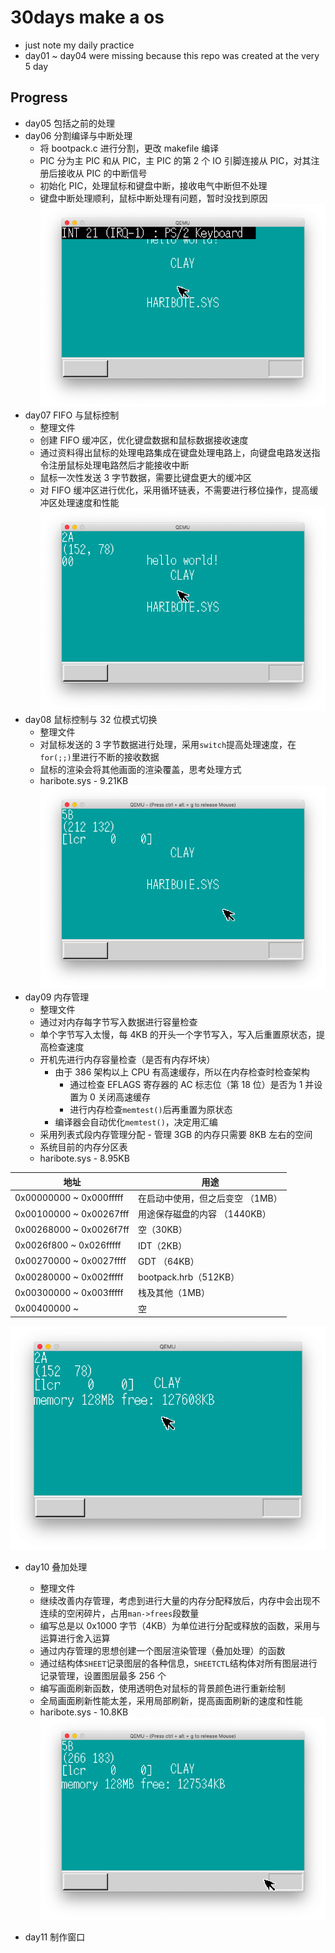 # 30days make a os
- just note my daily practice
- day01 ~ day04 were missing because this repo was created at the very 5 day

## Progress
- day05 包括之前的处理
- day06 分割编译与中断处理
	- 将 bootpack.c 进行分割，更改 makefile 编译
	- PIC 分为主 PIC 和从 PIC，主 PIC 的第 2 个 IO 引脚连接从 PIC，对其注册后接收从 PIC 的中断信号
	- 初始化 PIC，处理鼠标和键盘中断，接收电气中断但不处理
	- 键盘中断处理顺利，鼠标中断处理有问题，暂时没找到原因
![day06](./day06/6.png)
- day07 FIFO 与鼠标控制
	- 整理文件
	- 创建 FIFO 缓冲区，优化键盘数据和鼠标数据接收速度
	- 通过资料得出鼠标的处理电路集成在键盘处理电路上，向键盘电路发送指令注册鼠标处理电路然后才能接收中断
	- 鼠标一次性发送 3 字节数据，需要比键盘更大的缓冲区
	- 对 FIFO 缓冲区进行优化，采用循环链表，不需要进行移位操作，提高缓冲区处理速度和性能
![day07](./day07/7.png)
- day08 鼠标控制与 32 位模式切换
	- 整理文件
	- 对鼠标发送的 3 字节数据进行处理，采用`switch`提高处理速度，在`for(;;)`里进行不断的接收数据
	- 鼠标的渲染会将其他画面的渲染覆盖，思考处理方式
	- haribote.sys - 9.21KB
![day08](./day08/8.png)
- day09 内存管理
	- 整理文件
	- 通过对内存每字节写入数据进行容量检查
	- 单个字节写入太慢，每 4KB 的开头一个字节写入，写入后重置原状态，提高检查速度
	- 开机先进行内存容量检查（是否有内存坏块）
		- 由于 386 架构以上 CPU 有高速缓存，所以在内存检查时检查架构
			- 通过检查 EFLAGS 寄存器的 AC 标志位（第 18 位）是否为 1 并设置为 0 关闭高速缓存
			- 进行内存检查`memtest()`后再重置为原状态
		- 编译器会自动优化`memtest()`，决定用汇编
	- 采用列表式段内存管理分配 - 管理 3GB 的内存只需要 8KB 左右的空间
	- 系统目前的内存分区表
	- haribote.sys - 8.95KB

| 地址                    | 用途                             |
|-------------------------|----------------------------------|
| 0x00000000 ~ 0x000fffff | 在启动中使用，但之后变空 （1MB） |
| 0x00100000 ~ 0x00267fff | 用途保存磁盘的内容 （1440KB）    |
| 0x00268000 ~ 0x0026f7ff | 空（30KB）                       |
| 0x0026f800 ~ 0x026fffff | IDT（2KB）                       |
| 0x00270000 ~ 0x0027ffff | GDT （64KB）                     |
| 0x00280000 ~ 0x002fffff | bootpack.hrb（512KB）            |
| 0x00300000 ~ 0x003fffff | 栈及其他（1MB）                  |
| 0x00400000 ~            | 空                               |

![day09](./day09/9.png)
- day10 叠加处理
	- 整理文件
	- 继续改善内存管理，考虑到进行大量的内存分配释放后，内存中会出现不连续的空闲碎片，占用`man->frees`段数量
	- 编写总是以 0x1000 字节（4KB）为单位进行分配或释放的函数，采用与运算进行舍入运算
	- 通过内存管理的思想创建一个图层渲染管理（叠加处理）的函数
	- 通过结构体`SHEET`记录图层的各种信息，`SHEETCTL`结构体对所有图层进行记录管理，设置图层最多 256 个
	- 编写画面刷新函数，使用透明色对鼠标的背景颜色进行重新绘制
	- 全局画面刷新性能太差，采用局部刷新，提高画面刷新的速度和性能
	- haribote.sys - 10.8KB
![day10](./day10/10.png)

- day11 制作窗口
